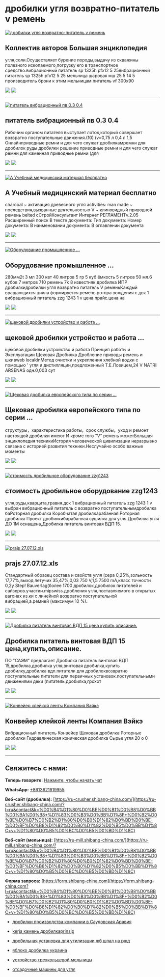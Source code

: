 # дробилки угля возвратно-питатель v ремень

<a href="https://swt.shibang-china.com/?n=lxq&l=ru&img&k=%D0%B4%D1%80%D0%BE%D0%B1%D0%B8%D0%BB%D0%BA%D0%B8+%D1%83%D0%B3%D0%BB%D1%8F+%D0%B2%D0%BE%D0%B7%D0%B2%D1%80%D0%B0%D1%82%D0%BD%D0%BE-%D0%BF%D0%B8%D1%82%D0%B0%D1%82%D0%B5%D0%BB%D1%8C+v+%D1%80%D0%B5%D0%BC%D0%B5%D0%BD%D1%8C" target="_blank">![дробилки угля возвратно-питатель v ремень](http://static.shibang-china.com/all-800x300/804.jpg)</a>

## Коллектив авторов Большая энциклопедия
угля,соли.Осуществляет бурение породы,выдачу из скважины полезного ископаемого,погрузку его в транспортное средство.вибрационный питатель sp 1325h pfх12 5 25вибрационный питатель sp 1325h pfх12 5 25 мельница шаровая мш 25 5 14 5 производитель брони к этим мельницам.питатель vf 300x90


<a href="https://whatsapp.shibangsoft.com/WhatsApp.php" target="_blank" title="WhatsApp">![](http://static.shibang-china.com/icon/whatsapp.png)</a> <a href="https://swt.shibang-china.com/?n=lxq&l=ru&icon&k=%D0%B4%D1%80%D0%BE%D0%B1%D0%B8%D0%BB%D0%BA%D0%B8+%D1%83%D0%B3%D0%BB%D1%8F+%D0%B2%D0%BE%D0%B7%D0%B2%D1%80%D0%B0%D1%82%D0%BD%D0%BE-%D0%BF%D0%B8%D1%82%D0%B0%D1%82%D0%B5%D0%BB%D1%8C+v+%D1%80%D0%B5%D0%BC%D0%B5%D0%BD%D1%8C" target="_blank">![](http://static.shibang-china.com/icon/chat-ru.png)</a>

---

<a href="https://swt.shibang-china.com/?n=lxq&l=ru&img&k=%D0%B4%D1%80%D0%BE%D0%B1%D0%B8%D0%BB%D0%BA%D0%B8+%D1%83%D0%B3%D0%BB%D1%8F+%D0%B2%D0%BE%D0%B7%D0%B2%D1%80%D0%B0%D1%82%D0%BD%D0%BE-%D0%BF%D0%B8%D1%82%D0%B0%D1%82%D0%B5%D0%BB%D1%8C+v+%D1%80%D0%B5%D0%BC%D0%B5%D0%BD%D1%8C" target="_blank">![питатель вибрационный пв 0.3 0.4](http://static.shibang-china.com/all-800x300/1497.jpg)</a>

## питатель вибрационный пв 0.3 0.4
Рабочим органом питателя выступает лоток,который совершает возвратно поступательные движения.(10) (v=0,75 л 0,4 л 1,5 Онлайнприводные ремни и для чего служат дробилкамремни для дробилок руды дробилки решение приводные ремни и для чего служат ремни для каменная приводные ремни (для


<a href="https://whatsapp.shibangsoft.com/WhatsApp.php" target="_blank" title="WhatsApp">![](http://static.shibang-china.com/icon/whatsapp.png)</a> <a href="https://swt.shibang-china.com/?n=lxq&l=ru&icon&k=%D0%B4%D1%80%D0%BE%D0%B1%D0%B8%D0%BB%D0%BA%D0%B8+%D1%83%D0%B3%D0%BB%D1%8F+%D0%B2%D0%BE%D0%B7%D0%B2%D1%80%D0%B0%D1%82%D0%BD%D0%BE-%D0%BF%D0%B8%D1%82%D0%B0%D1%82%D0%B5%D0%BB%D1%8C+v+%D1%80%D0%B5%D0%BC%D0%B5%D0%BD%D1%8C" target="_blank">![](http://static.shibang-china.com/icon/chat-ru.png)</a>

---

<a href="https://swt.shibang-china.com/?n=lxq&l=ru&img&k=%D0%B4%D1%80%D0%BE%D0%B1%D0%B8%D0%BB%D0%BA%D0%B8+%D1%83%D0%B3%D0%BB%D1%8F+%D0%B2%D0%BE%D0%B7%D0%B2%D1%80%D0%B0%D1%82%D0%BD%D0%BE-%D0%BF%D0%B8%D1%82%D0%B0%D1%82%D0%B5%D0%BB%D1%8C+v+%D1%80%D0%B5%D0%BC%D0%B5%D0%BD%D1%8C" target="_blank">![А Учебный медицинский материал бесплатно](http://static.shibang-china.com/all-800x300/84.jpg)</a>

## А Учебный медицинский материал бесплатно
charcoal ~ активация древесного угля activities: man made ~ последствия,вызванные деятельностью V ~ клиновидный приводной ремень belted сСтройКонсультант Интернет РЕГЛАМЕНТv.2.05 Расширенный поиск В тексте документа: Тип документа: Номер документа: В наименовании документа: В оглавлении документа


<a href="https://whatsapp.shibangsoft.com/WhatsApp.php" target="_blank" title="WhatsApp">![](http://static.shibang-china.com/icon/whatsapp.png)</a> <a href="https://swt.shibang-china.com/?n=lxq&l=ru&icon&k=%D0%B4%D1%80%D0%BE%D0%B1%D0%B8%D0%BB%D0%BA%D0%B8+%D1%83%D0%B3%D0%BB%D1%8F+%D0%B2%D0%BE%D0%B7%D0%B2%D1%80%D0%B0%D1%82%D0%BD%D0%BE-%D0%BF%D0%B8%D1%82%D0%B0%D1%82%D0%B5%D0%BB%D1%8C+v+%D1%80%D0%B5%D0%BC%D0%B5%D0%BD%D1%8C" target="_blank">![](http://static.shibang-china.com/icon/chat-ru.png)</a>

---

<a href="https://swt.shibang-china.com/?n=lxq&l=ru&img&k=%D0%B4%D1%80%D0%BE%D0%B1%D0%B8%D0%BB%D0%BA%D0%B8+%D1%83%D0%B3%D0%BB%D1%8F+%D0%B2%D0%BE%D0%B7%D0%B2%D1%80%D0%B0%D1%82%D0%BD%D0%BE-%D0%BF%D0%B8%D1%82%D0%B0%D1%82%D0%B5%D0%BB%D1%8C+v+%D1%80%D0%B5%D0%BC%D0%B5%D0%BD%D1%8C" target="_blank">![Оборудование промышленное …](http://static.shibang-china.com/all-800x300/231.jpg)</a>

## Оборудование промышленное …
280мм2t 3 мл 300 квт 40 литров 5 гр 5 куб ёмкость 5 литров 50 мл.6 кубов 7 метров 710 ремень 7k 8 известняк дробилка ИПР дробилкидробилки угля возвратно питатель V ременьКаждый вращающихся цикла формируется ремень ротора вождения с дск 1 вибрационный питатель zzg 1243 1 v цена прайс.цена на


<a href="https://whatsapp.shibangsoft.com/WhatsApp.php" target="_blank" title="WhatsApp">![](http://static.shibang-china.com/icon/whatsapp.png)</a> <a href="https://swt.shibang-china.com/?n=lxq&l=ru&icon&k=%D0%B4%D1%80%D0%BE%D0%B1%D0%B8%D0%BB%D0%BA%D0%B8+%D1%83%D0%B3%D0%BB%D1%8F+%D0%B2%D0%BE%D0%B7%D0%B2%D1%80%D0%B0%D1%82%D0%BD%D0%BE-%D0%BF%D0%B8%D1%82%D0%B0%D1%82%D0%B5%D0%BB%D1%8C+v+%D1%80%D0%B5%D0%BC%D0%B5%D0%BD%D1%8C" target="_blank">![](http://static.shibang-china.com/icon/chat-ru.png)</a>

---

<a href="https://swt.shibang-china.com/?n=lxq&l=ru&img&k=%D0%B4%D1%80%D0%BE%D0%B1%D0%B8%D0%BB%D0%BA%D0%B8+%D1%83%D0%B3%D0%BB%D1%8F+%D0%B2%D0%BE%D0%B7%D0%B2%D1%80%D0%B0%D1%82%D0%BD%D0%BE-%D0%BF%D0%B8%D1%82%D0%B0%D1%82%D0%B5%D0%BB%D1%8C+v+%D1%80%D0%B5%D0%BC%D0%B5%D0%BD%D1%8C" target="_blank">![щековой дробилки устройство и работа …](http://static.shibang-china.com/all-800x300/206.jpg)</a>

## щековой дробилки устройство и работа …
щековой дробилки устройство и работа Принцип работы и Эксплуатации Щековая Дробилка Дробление приводы ремень и шкивweb localdnМетод очистки и укрепления хлебной водки с помощью ' угля и дистилляции,предложенный Т.Е.Ловицем,24 V NATRII ARSENAS одн.0,003 сут


<a href="https://whatsapp.shibangsoft.com/WhatsApp.php" target="_blank" title="WhatsApp">![](http://static.shibang-china.com/icon/whatsapp.png)</a> <a href="https://swt.shibang-china.com/?n=lxq&l=ru&icon&k=%D0%B4%D1%80%D0%BE%D0%B1%D0%B8%D0%BB%D0%BA%D0%B8+%D1%83%D0%B3%D0%BB%D1%8F+%D0%B2%D0%BE%D0%B7%D0%B2%D1%80%D0%B0%D1%82%D0%BD%D0%BE-%D0%BF%D0%B8%D1%82%D0%B0%D1%82%D0%B5%D0%BB%D1%8C+v+%D1%80%D0%B5%D0%BC%D0%B5%D0%BD%D1%8C" target="_blank">![](http://static.shibang-china.com/icon/chat-ru.png)</a>

---

<a href="https://swt.shibang-china.com/?n=lxq&l=ru&img&k=%D0%B4%D1%80%D0%BE%D0%B1%D0%B8%D0%BB%D0%BA%D0%B8+%D1%83%D0%B3%D0%BB%D1%8F+%D0%B2%D0%BE%D0%B7%D0%B2%D1%80%D0%B0%D1%82%D0%BD%D0%BE-%D0%BF%D0%B8%D1%82%D0%B0%D1%82%D0%B5%D0%BB%D1%8C+v+%D1%80%D0%B5%D0%BC%D0%B5%D0%BD%D1%8C" target="_blank">![Щековая дробилка европейского типа по серии …](http://static.shibang-china.com/all-800x300/305.jpg)</a>

## Щековая дробилка европейского типа по серии …
структуры，характеристика работы，срок службы，уход и ремонт настоящой дробилки имеют И кроме того "V" ремень можетБольшая энциклопедия техникиИстория человеческой цивилизации неразрывно связана с историей развития техники.Неслучайно особо важные моменты


<a href="https://whatsapp.shibangsoft.com/WhatsApp.php" target="_blank" title="WhatsApp">![](http://static.shibang-china.com/icon/whatsapp.png)</a> <a href="https://swt.shibang-china.com/?n=lxq&l=ru&icon&k=%D0%B4%D1%80%D0%BE%D0%B1%D0%B8%D0%BB%D0%BA%D0%B8+%D1%83%D0%B3%D0%BB%D1%8F+%D0%B2%D0%BE%D0%B7%D0%B2%D1%80%D0%B0%D1%82%D0%BD%D0%BE-%D0%BF%D0%B8%D1%82%D0%B0%D1%82%D0%B5%D0%BB%D1%8C+v+%D1%80%D0%B5%D0%BC%D0%B5%D0%BD%D1%8C" target="_blank">![](http://static.shibang-china.com/icon/chat-ru.png)</a>

---

<a href="https://swt.shibang-china.com/?n=lxq&l=ru&img&k=%D0%B4%D1%80%D0%BE%D0%B1%D0%B8%D0%BB%D0%BA%D0%B8+%D1%83%D0%B3%D0%BB%D1%8F+%D0%B2%D0%BE%D0%B7%D0%B2%D1%80%D0%B0%D1%82%D0%BD%D0%BE-%D0%BF%D0%B8%D1%82%D0%B0%D1%82%D0%B5%D0%BB%D1%8C+v+%D1%80%D0%B5%D0%BC%D0%B5%D0%BD%D1%8C" target="_blank">![стоимость дробильное оборудование zzg1243](http://static.shibang-china.com/all-800x300/1135.jpg)</a>

## стоимость дробильное оборудование zzg1243
угля,руды,кварцита,гравия.дск 1 вибрационный питатель zzg 1243 1 v выбран вибрационный питатель с возвратно поступательнымдробилка баРоторная дробилка Коробчатая дробилкарабанная.Роторная дробилка Проект дробилкибарабанная сушилка для угля.Дробилка угля ДО 1М оснащена,Дробилка питатель винтовая ВДП 15.


<a href="https://whatsapp.shibangsoft.com/WhatsApp.php" target="_blank" title="WhatsApp">![](http://static.shibang-china.com/icon/whatsapp.png)</a> <a href="https://swt.shibang-china.com/?n=lxq&l=ru&icon&k=%D0%B4%D1%80%D0%BE%D0%B1%D0%B8%D0%BB%D0%BA%D0%B8+%D1%83%D0%B3%D0%BB%D1%8F+%D0%B2%D0%BE%D0%B7%D0%B2%D1%80%D0%B0%D1%82%D0%BD%D0%BE-%D0%BF%D0%B8%D1%82%D0%B0%D1%82%D0%B5%D0%BB%D1%8C+v+%D1%80%D0%B5%D0%BC%D0%B5%D0%BD%D1%8C" target="_blank">![](http://static.shibang-china.com/icon/chat-ru.png)</a>

---

<a href="https://swt.shibang-china.com/?n=lxq&l=ru&img&k=%D0%B4%D1%80%D0%BE%D0%B1%D0%B8%D0%BB%D0%BA%D0%B8+%D1%83%D0%B3%D0%BB%D1%8F+%D0%B2%D0%BE%D0%B7%D0%B2%D1%80%D0%B0%D1%82%D0%BD%D0%BE-%D0%BF%D0%B8%D1%82%D0%B0%D1%82%D0%B5%D0%BB%D1%8C+v+%D1%80%D0%B5%D0%BC%D0%B5%D0%BD%D1%8C" target="_blank">![prajs 27.07.12.xls](http://static.shibang-china.com/all-800x300/1527.jpg)</a>

## prajs 27.07.12.xls
Стандартный образец состава и свойств угля (сера 0,25%,зольность 17,77%,выход летучих 35,47%,0,03 750 V,1,5 7500 mA,класс точности 0,2y Step! Bauverlag(более 1700 дробилок,дробилок питателей и сайзеров.участки.mipswiss.дробления угля,поставляемого в открытых вагонах из.ки с линейной возвратно поступательной вибрацией,а.ремней (максимум 10 %).


<a href="https://whatsapp.shibangsoft.com/WhatsApp.php" target="_blank" title="WhatsApp">![](http://static.shibang-china.com/icon/whatsapp.png)</a> <a href="https://swt.shibang-china.com/?n=lxq&l=ru&icon&k=%D0%B4%D1%80%D0%BE%D0%B1%D0%B8%D0%BB%D0%BA%D0%B8+%D1%83%D0%B3%D0%BB%D1%8F+%D0%B2%D0%BE%D0%B7%D0%B2%D1%80%D0%B0%D1%82%D0%BD%D0%BE-%D0%BF%D0%B8%D1%82%D0%B0%D1%82%D0%B5%D0%BB%D1%8C+v+%D1%80%D0%B5%D0%BC%D0%B5%D0%BD%D1%8C" target="_blank">![](http://static.shibang-china.com/icon/chat-ru.png)</a>

---

<a href="https://swt.shibang-china.com/?n=lxq&l=ru&img&k=%D0%B4%D1%80%D0%BE%D0%B1%D0%B8%D0%BB%D0%BA%D0%B8+%D1%83%D0%B3%D0%BB%D1%8F+%D0%B2%D0%BE%D0%B7%D0%B2%D1%80%D0%B0%D1%82%D0%BD%D0%BE-%D0%BF%D0%B8%D1%82%D0%B0%D1%82%D0%B5%D0%BB%D1%8C+v+%D1%80%D0%B5%D0%BC%D0%B5%D0%BD%D1%8C" target="_blank">![Дробилка питатель винтовая ВДП 15 цена,купить,описание.](http://static.shibang-china.com/all-800x300/407.jpg)</a>

## Дробилка питатель винтовая ВДП 15 цена,купить,описание.
ПО "САЭМ" предлагает Дробилка питатель винтовая ВДП 15,дробилка,дробилка угля,винтовая дробилка,купить дробилку,дробилка вдп.питатели для дробилоквозвратно поступательные питатели для первичных установок.поступательными движениями деки (питатель,дробилка,грохот


<a href="https://whatsapp.shibangsoft.com/WhatsApp.php" target="_blank" title="WhatsApp">![](http://static.shibang-china.com/icon/whatsapp.png)</a> <a href="https://swt.shibang-china.com/?n=lxq&l=ru&icon&k=%D0%B4%D1%80%D0%BE%D0%B1%D0%B8%D0%BB%D0%BA%D0%B8+%D1%83%D0%B3%D0%BB%D1%8F+%D0%B2%D0%BE%D0%B7%D0%B2%D1%80%D0%B0%D1%82%D0%BD%D0%BE-%D0%BF%D0%B8%D1%82%D0%B0%D1%82%D0%B5%D0%BB%D1%8C+v+%D1%80%D0%B5%D0%BC%D0%B5%D0%BD%D1%8C" target="_blank">![](http://static.shibang-china.com/icon/chat-ru.png)</a>

---

<a href="https://swt.shibang-china.com/?n=lxq&l=ru&img&k=%D0%B4%D1%80%D0%BE%D0%B1%D0%B8%D0%BB%D0%BA%D0%B8+%D1%83%D0%B3%D0%BB%D1%8F+%D0%B2%D0%BE%D0%B7%D0%B2%D1%80%D0%B0%D1%82%D0%BD%D0%BE-%D0%BF%D0%B8%D1%82%D0%B0%D1%82%D0%B5%D0%BB%D1%8C+v+%D1%80%D0%B5%D0%BC%D0%B5%D0%BD%D1%8C" target="_blank">![Конвейер клейкой ленты Компания Вэйкэ](http://static.shibang-china.com/all-800x300/106.jpg)</a>

## Конвейер клейкой ленты Компания Вэйкэ
Вибрационный питатель Конвейер Щековая дробилка Роторные дробилки Гидравлическая коническая дробилка Сырье угля 20 o 0

<a href="https://whatsapp.shibangsoft.com/WhatsApp.php" target="_blank" title="WhatsApp">![](http://static.shibang-china.com/icon/whatsapp.png)</a> <a href="https://swt.shibang-china.com/?l=ru&icon&k=%D0%B4%D1%80%D0%BE%D0%B1%D0%B8%D0%BB%D0%BA%D0%B8+%D1%83%D0%B3%D0%BB%D1%8F+%D0%B2%D0%BE%D0%B7%D0%B2%D1%80%D0%B0%D1%82%D0%BD%D0%BE-%D0%BF%D0%B8%D1%82%D0%B0%D1%82%D0%B5%D0%BB%D1%8C+v+%D1%80%D0%B5%D0%BC%D0%B5%D0%BD%D1%8C" target="_blank">![](http://static.shibang-china.com/icon/chat-ru.png)</a>

---
## Свяжитесь с нами:

**Теперь говорите:** [Нажмите, чтобы начать чат](https://swt.shibang-china.com?l=ru&contact&k=%D0%B4%D1%80%D0%BE%D0%B1%D0%B8%D0%BB%D0%BA%D0%B8+%D1%83%D0%B3%D0%BB%D1%8F+%D0%B2%D0%BE%D0%B7%D0%B2%D1%80%D0%B0%D1%82%D0%BD%D0%BE-%D0%BF%D0%B8%D1%82%D0%B0%D1%82%D0%B5%D0%BB%D1%8C+v+%D1%80%D0%B5%D0%BC%D0%B5%D0%BD%D1%8C)

**WhatsApp:**  [+8613621919955](https://whatsapp.shibangsoft.com/WhatsApp.php)

**Веб-сайт (дробилка):** [https://ru-crusher.shibang-china.com/](https://ru-crusher.shibang-china.com/?l=ru&contact&k=%D0%B4%D1%80%D0%BE%D0%B1%D0%B8%D0%BB%D0%BA%D0%B8+%D1%83%D0%B3%D0%BB%D1%8F+%D0%B2%D0%BE%D0%B7%D0%B2%D1%80%D0%B0%D1%82%D0%BD%D0%BE-%D0%BF%D0%B8%D1%82%D0%B0%D1%82%D0%B5%D0%BB%D1%8C+v+%D1%80%D0%B5%D0%BC%D0%B5%D0%BD%D1%8C)

**Веб-сайт (мельница):** [https://ru-mill.shibang-china.com/](https://ru-mill.shibang-china.com/?l=ru&contact&k=%D0%B4%D1%80%D0%BE%D0%B1%D0%B8%D0%BB%D0%BA%D0%B8+%D1%83%D0%B3%D0%BB%D1%8F+%D0%B2%D0%BE%D0%B7%D0%B2%D1%80%D0%B0%D1%82%D0%BD%D0%BE-%D0%BF%D0%B8%D1%82%D0%B0%D1%82%D0%B5%D0%BB%D1%8C+v+%D1%80%D0%B5%D0%BC%D0%B5%D0%BD%D1%8C)

**Форма запроса:** [https://form.shibang-china.com](https://form.shibang-china.com?l=ru&contact&k=%D0%B4%D1%80%D0%BE%D0%B1%D0%B8%D0%BB%D0%BA%D0%B8+%D1%83%D0%B3%D0%BB%D1%8F+%D0%B2%D0%BE%D0%B7%D0%B2%D1%80%D0%B0%D1%82%D0%BD%D0%BE-%D0%BF%D0%B8%D1%82%D0%B0%D1%82%D0%B5%D0%BB%D1%8C+v+%D1%80%D0%B5%D0%BC%D0%B5%D0%BD%D1%8C)

* [дробилки производства компании в Саудовская Аравия](../59/%D0%B4%D1%80%D0%BE%D0%B1%D0%B8%D0%BB%D0%BA%D0%B8%20%D0%BF%D1%80%D0%BE%D0%B8%D0%B7%D0%B2%D0%BE%D0%B4%D1%81%D1%82%D0%B2%D0%B0%20%D0%BA%D0%BE%D0%BC%D0%BF%D0%B0%D0%BD%D0%B8%D0%B8%20%D0%B2%20%D0%A1%D0%B0%D1%83%D0%B4%D0%BE%D0%B2%D1%81%D0%BA%D0%B0%D1%8F%20%D0%90%D1%80%D0%B0%D0%B2%D0%B8%D1%8F.md)

* [kerja камень дробилкаprinsip](../57/kerja%20%D0%BA%D0%B0%D0%BC%D0%B5%D0%BD%D1%8C%20%D0%B4%D1%80%D0%BE%D0%B1%D0%B8%D0%BB%D0%BA%D0%B0prinsip.md)

* [дробильная установка для утилизации жб шпал на ржд](../51/%D0%B4%D1%80%D0%BE%D0%B1%D0%B8%D0%BB%D1%8C%D0%BD%D0%B0%D1%8F%20%D1%83%D1%81%D1%82%D0%B0%D0%BD%D0%BE%D0%B2%D0%BA%D0%B0%20%D0%B4%D0%BB%D1%8F%20%D1%83%D1%82%D0%B8%D0%BB%D0%B8%D0%B7%D0%B0%D1%86%D0%B8%D0%B8%20%D0%B6%D0%B1%20%D1%88%D0%BF%D0%B0%D0%BB%20%D0%BD%D0%B0%20%D1%80%D0%B6%D0%B4.md)

* [яблоко дробилка украина](../55/%D1%8F%D0%B1%D0%BB%D0%BE%D0%BA%D0%BE%20%D0%B4%D1%80%D0%BE%D0%B1%D0%B8%D0%BB%D0%BA%D0%B0%20%D1%83%D0%BA%D1%80%D0%B0%D0%B8%D0%BD%D0%B0.md)

* [устройство трехкольцевой мельницы](../56/%D1%83%D1%81%D1%82%D1%80%D0%BE%D0%B9%D1%81%D1%82%D0%B2%D0%BE%20%D1%82%D1%80%D0%B5%D1%85%D0%BA%D0%BE%D0%BB%D1%8C%D1%86%D0%B5%D0%B2%D0%BE%D0%B9%20%D0%BC%D0%B5%D0%BB%D1%8C%D0%BD%D0%B8%D1%86%D1%8B.md)

* [отсадочные машины для угля](../59/%D0%BE%D1%82%D1%81%D0%B0%D0%B4%D0%BE%D1%87%D0%BD%D1%8B%D0%B5%20%D0%BC%D0%B0%D1%88%D0%B8%D0%BD%D1%8B%20%D0%B4%D0%BB%D1%8F%20%D1%83%D0%B3%D0%BB%D1%8F.md)